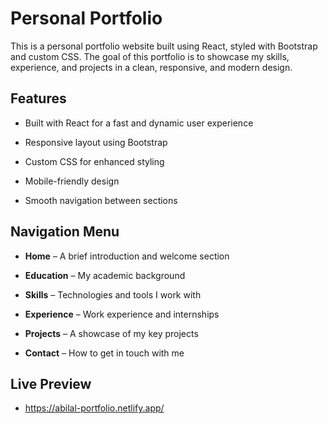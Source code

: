# Personal Portfolio

This is a personal portfolio website built using React, styled with Bootstrap and custom CSS. The goal of this portfolio is to showcase my skills, experience, and projects in a clean, responsive, and modern design.

## Features

- Built with React for a fast and dynamic user experience

- Responsive layout using Bootstrap

- Custom CSS for enhanced styling

- Mobile-friendly design

- Smooth navigation between sections

## Navigation Menu

- **Home** – A brief introduction and welcome section

- **Education** – My academic background

- **Skills** – Technologies and tools I work with

- **Experience** – Work experience and internships

- **Projects** – A showcase of my key projects

- **Contact** – How to get in touch with me

## Live Preview

- https://abilal-portfolio.netlify.app/

